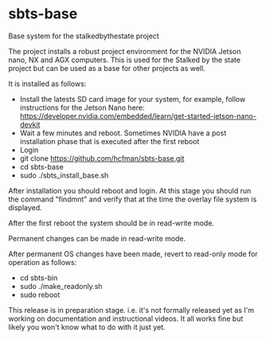 # sbts-base

Base system for the stalkedbythestate project

The project installs a robust project environment for the NVIDIA Jetson nano, NX and AGX computers. This is used for the Stalked by the state project but can be used as a base for other projects as well.

It is installed as follows:

* Install the latests SD card image for your system, for example, follow instructions for the Jetson Nano here: https://developer.nvidia.com/embedded/learn/get-started-jetson-nano-devkit
* Wait a few minutes and reboot. Sometimes NVIDIA have a post installation phase that is executed after the first reboot
* Login
* git clone https://github.com/hcfman/sbts-base.git
* cd sbts-base
* sudo ./sbts_install_base.sh

After installation you should reboot and login. At this stage you should run the command "findmnt" and verify that at the time the overlay file system is displayed.

After the first reboot the system should be in read-write mode.

Permanent changes can be made in read-write mode.

After permanent OS changes have been made, revert to read-only mode for operation as follows:

* cd sbts-bin
* sudo ./make_readonly.sh
* sudo reboot

This release is in preparation stage. i.e. it's not formally released yet as I'm working on documentation and instructional videos. It all works fine but likely you won't know what to do with it just yet.
